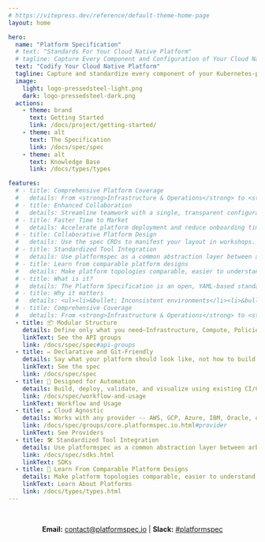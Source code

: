 ```yaml
---
# https://vitepress.dev/reference/default-theme-home-page
layout: home

hero:
  name: "Platform Specification"
  # text: "Standards For Your Cloud Native Platform"
  # tagline: Capture Every Component and Configuration of Your Cloud Native Platform in One Unified Standard
  text: "Codify Your Cloud Native Platform"
  tagline: Capture and standardize every component of your Kubernetes-powered platform—infra, policies, security, and services—using a unified set of CRDs and tools purpose-built for <strong>platform engineering</strong>.
  image:
    light: logo-pressedsteel-light.png
    dark: logo-pressedsteel-dark.png
  actions:
    - theme: brand
      text: Getting Started
      link: /docs/project/getting-started/
    - theme: alt
      text: The Specification
      link: /docs/spec/spec
    - theme: alt
      text: Knowledge Base
      link: /docs/types/types

features:
  # - title: Comprehensive Platform Coverage
  #   details: From <strong>Infrastructure & Operations</strong> to <strong>Application Development</strong> and <strong>Services Control Planes</strong>, Platform Spec defines standards for all major platform types.
  # - title: Enhanced Collaboration
  #   details: Streamline teamwork with a single, transparent configuration file, enabling platform engineers, developers, and operations teams to work in sync.
  # - title: Faster Time to Market
  #   details: Accelerate platform deployment and reduce onboarding time with a clear, structured framework that empowers new team members quickly.
  # - title: Collaborative Platform Design
  #   details: Use the spec CRDs to manifest your layout in workshops. Help other teams engage into the discussion by using a well defined catalog.  Seemlessly continue with the machine readable results.
  # - title: Standardized Tool Integration
  #   details: Use platformspec as a common abstraction layer between arbitraty tools of your platform. Leverage client SDKs for cleaner integrations.
  # - title: Learn from comparable platform designs
  #   details: Make platform topologies comparable, easier to understand and learn from other projects to improve.
  # - title: What is it?
  #   details: The Platform Specification is an open, YAML-based standard for defining modern cloud platforms. It lets you describe infrastructure, services, policies, and developer tools—across any cloud or Kubernetes environment.
  # - title: Why it matters
  #   details: <ul><li>&bullet; Inconsistent environments</li><li>&bullet; Tribal knowledge and fragile automation</li><li>&bullet; Runaway costs and misconfigured services</li></ul>
  # - title: Comprehensive Coverage
  #   details: From <strong>Infrastructure & Operations</strong> to <strong>Application Development</strong> and <strong>Services Control Planes</strong>, Platform Spec defines standards for all major platform types.
  - title: 📦 Modular Structure
    details: Define only what you need—Infrastructure, Compute, Policies, and more—in isolated, reusable sections.
    linkText: See the API groups
    link: /docs/spec/spec#api-groups
  - title: ✏️ Declarative and Git-Friendly
    details: Say what your platform should look like, not how to build it.  Store and version your platform definitions as code, perfect for GitOps workflows.
    linkText: See the spec
    link: /docs/spec/spec
  - title: 🤖 Designed for Automation
    details: Build, deploy, validate, and visualize using existing CI/CD pipelines and dashboard tools.
    link: /docs/spec/workflow-and-usage
    linkText: Workflow and Usage
  - title: ☁️ Cloud Agnostic
    details: Works with any provider -- AWS, GCP, Azure, IBM, Oracle, or any others -- as long as it's a Kubernetes environment.
    link: /docs/spec/groups/core.platformspec.io.html#provider
    linkText: See Providers
  - title: 🛠️ Standardized Tool Integration
    details: Use platformspec as a common abstraction layer between arbitrary tools of your platform. Leverage client SDKs for cleaner integrations.
    link: /docs/spec/sdks.html
    linkText: SDKs
  - title: 🧠 Learn From Comparable Platform Designs
    details: Make platform topologies comparable, easier to understand and learn from other projects to improve.
    linkText: Learn About Platforms
    link: /docs/types/types.html
---
```


<style>
:root {
  --vp-home-hero-name-color: transparent;
  --vp-home-hero-name-background: -webkit-linear-gradient(120deg, #3451b2 30%, #8596d0);
  --vp-home-hero-image-background-image: linear-gradient(-45deg, #99a8d8 50%, #99a8d8 50%);
  --vp-home-hero-image-filter: blur(44px);
}

@media (min-width: 640px) {
  :root {
    --vp-home-hero-image-filter: blur(56px);
  }
}

@media (min-width: 960px) {
  :root {
    --vp-home-hero-image-filter: blur(68px);
  }
}
/*
:root.dark img[src$=".png"] {
   filter: invert(1);
}

:root:not(.dark) img[src$=".png"] {
   filter: invert(0)
}
*/
</style>

<p>&nbsp;</p>

<p align="center"><b>Email:</b> <a href="mailto:contact@platformspec.io">contact@platformspec.io</a> | <b>Slack:</b> <a href="https://cloud-native.slack.com/archives/C0826E3MFFA">#platformspec</a></p>
